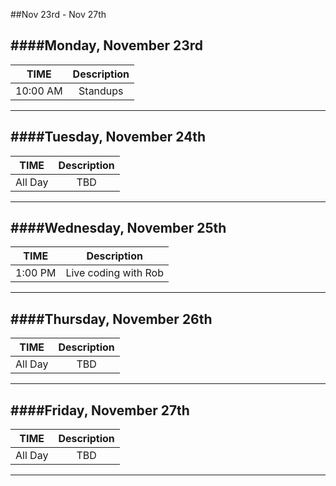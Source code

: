 ##Nov 23rd - Nov 27th

####Monday, November 23rd
---
|TIME| Description|
|:---:|:---:|
|10:00 AM|Standups|
---

####Tuesday, November 24th
---
|TIME| Description|
|:---:|:---:|
|All Day|TBD|
---

####Wednesday, November 25th
---
|TIME| Description|
|:---:|:---:|
|1:00 PM|Live coding with Rob|
---

####Thursday, November 26th
---
|TIME| Description|
|:---:|:---:|
|All Day|TBD|
---

####Friday, November 27th
---
|TIME| Description|
|:---:|:---:|
|All Day|TBD|
---
